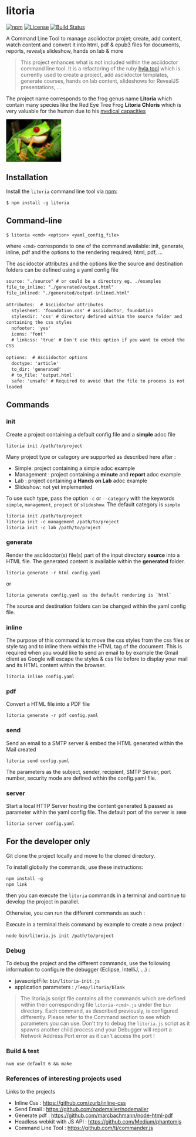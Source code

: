 # litoria

[![npm](https://img.shields.io/npm/v/litoria.svg?maxAge=2592000)](http://www.npmjs.com/package/litoria)
[![License](http://img.shields.io/npm/l/litoria.svg?style=flat-square)](http://opensource.org/licenses/https://opensource.org/licenses/Apache-2.0)
[![Build Status](https://travis-ci.org/bucharest-gold/litoria.svg?branch=master)](https://travis-ci.org/bucharest-gold/litoria)

A Command Line Tool to manage asciidoctor projet; create, add content, watch content and convert it into html, pdf & epub3 files for documents, reports, revealjs slideshow, hands on lab & more

> This project enhances what is not included within the asciidoctor command line tool. 
> It is a refactoring of the ruby [hyla tool](https://github.com/cmoulliard/hyla) which is currently used
> to create a project, add asciidoctor templates, generate courses, hands on lab content, slideshows for RevealJS presentations, ...

The project name corresponds to the frog genus name **Litoria** which contain many species like the Red Eye Tree Frog **Litoria Chloris** which is very valuable for the 
human due to his [medical capacities](http://www.kaieteurnewsonline.com/2012/06/03/the-red-eyed-tree-frog-litoria-chloris-2/)

<img src="https://raw.githubusercontent.com/bucharest-gold/litoria/master/templates/image/litoria-chloris.jpg" width="150" style="vertical-align: top;"> 

</br>

## Installation

Install the `litoria` command line tool via [npm](http://npmjs.org/):

    $ npm install -g litoria

## Command-line

    $ litoria <cmd> <option> <yaml_config_file>

where `<cmd>` corresponds to one of the command available: init, generate, inline, pdf and the options to the rendering required; html, pdf, ... 

The asciidoctor attributes and the options like the source and destination folders can be defined using a yaml config file

    source: "./source" # or could be a directory eg. ./examples
    file_to_inline: "./generated/output.html"
    file_inlined: "./generated/output-inlined.html"
    
    attributes:  # Asciidoctor attributes
      stylesheet: 'foundation.css' # asciidoctor, foundation
      stylesdir: 'css' # directory defined within the source folder and containing the css styles
      nofooter: 'yes'
      icons: 'font'
      # linkcss: 'true' # Don't use this option if you want to embed the CSS
    
    options:  # Asciidoctor options
      doctype: 'article'
      to_dir: 'generated'
      # to_file: 'output.html'
      safe: 'unsafe' # Required to avoid that the file to process is not loaded
    
## Commands

### init

Create a project containing a default config file and a **simple** adoc file
    
    litoria init /path/to/project
    
Many project type or category are supported as described here after :
    
* Simple: project containing a simple adoc example
* Management : project containing a **minute** and **report** adoc example
* Lab : project containing a **Hands on Lab** adoc example
* Slideshow: not yet implemented
    
To use such type, pass the option `-c` or `--category` with the keywords `simple`, `management`, `project` or `slideshow`. The default category is `simple`
    
    litoria init /path/to/project
    litoria init -c management /path/to/project
    litoria init -c lab /path/to/project
        
### generate

Render the asciidoctor(s) file(s) part of the input directory **source** into a HTML file. The generated content is available within the **generated** folder.
    
    litoria generate -r html config.yaml
    
or 
    
    litoria generate config.yaml as the default rendering is `html`
    
The source and destination folders can be changed within the yaml config file.    

### inline
 
 The purpose of this command is to move the css styles from the css files or style tag and to inline them within the HTML tag of the document. This is required when you would like to send
 an email to by example the Gmail client as Google will escape the styles & css file before to display your mail and its HTML content within the browser.

    litoria inline config.yaml
    
### pdf
 
Convert a HTML file into a PDF file
    
    litoria generate -r pdf config.yaml 
       
### send

Send an email to a SMTP server & embed the HTML generated within the Mail created
    
    litoria send config.yaml        
    
The parameters as the subject, sender, recipient, SMTP Server, port number, security mode are defined within the config.yaml file.   
 
### server

Start a local HTTP Server hosting the content generated & passed as parameter within the yaml config file. The default port of the server is `3000`
    
    litoria server config.yaml  
    
## For the developer only
    
Git clone the project locally and move to the cloned directory. 

To install globally the commands, use these instructions:

    npm install -g
    npm link
    
then you can execute the `litoria` commands in a terminal and continue to develop the project in parallel.

Otherwise, you can run the different commands as such :

Execute in a terminal theis command by example to create a new project :

    node bin/litoria.js init /path/to/project
    
### Debug

To debug the project and the different commands, use the following information to configure the debugger (Eclipse, IntelliJ, ...) :

* javascriptFile: `bin/litoria-init.js`
* application parameters : `/Temp/litoria/blank`

> The litoria.js script file contains all the commands which are defined within their corresponding file `litoria-<cmd>.js` under the `bin` directory. 
> Each command, as described previously, is configured differently. Please refer to the Command section to see which parameters you can use.
> Don't try to debug the `litoria.js` script as it spawns another child process and your Debugger will report a Network Address Port error as it can't access the port !

### Build & test

    nvm use default 6 && make
    
### References of interesting projects used

Links to the projects
 
* Inline Css                  : https://github.com/zurb/inline-css
* Send Email                  : https://github.com/nodemailer/nodemailer
* Generate pdf                : https://github.com/marcbachmann/node-html-pdf
* Headless webkit with JS API : https://github.com/Medium/phantomjs
* Command Line Tool           : https://github.com/tj/commander.js

